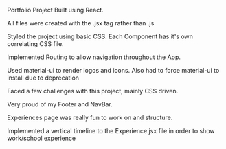 Portfolio Project Built using React.

All files were created with the .jsx tag rather than .js

Styled the project using basic CSS. Each Component has it's own correlating CSS file.

Implemented Routing to allow navigation throughout the App.

Used material-ui to render logos and icons.
Also had to force material-ui to install due to deprecation

Faced a few challenges with this project, mainly CSS driven.

Very proud of my Footer and NavBar.

Experiences page was really fun to work on and structure. 


Implemented a vertical timeline to the Experience.jsx file in order to show work/school experience

